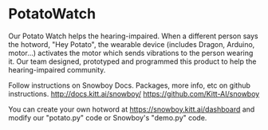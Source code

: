 # PotatoWatch

Our Potato Watch helps the hearing-impaired. When a different person says the hotword, "Hey Potato", the wearable device (includes Dragon, Arduino, motor...) activates the motor which sends vibrations to the person wearing it. Our team designed, prototyped and programmed this product to help the hearing-impaired community.

Follow instructions on Snowboy Docs. Packages, more info, etc on github instructions.
http://docs.kitt.ai/snowboy/
https://github.com/Kitt-AI/snowboy

You can create your own hotword at https://snowboy.kitt.ai/dashboard and modify our "potato.py" code or Snowboy's "demo.py" code. 

